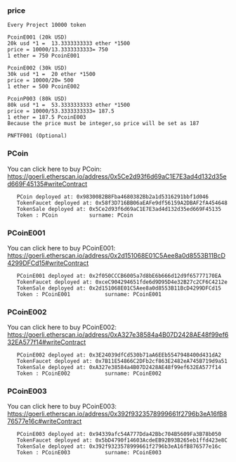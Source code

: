 ### price  
```
Every Project 10000 token    
  
PcoinE001 (20k USD)    
20k usd *1 =  13.3333333333 ether *1500     
price = 10000/13.3333333333= 750  
1 ether = 750 PcoinE001    
    
PcoinE002 (30k USD)    
30k usd *1 =  20 ether *1500   
price = 10000/20= 500    
1 ether = 500 PcoinE002  

PcoinP003 (80k USD)  
80k usd *1 =  53.3333333333 ether *1500   
price = 10000/53.3333333333= 187.5    
1 ether = 187.5 PcoinE003
Because the price must be integer,so price will be set as 187

PNFTF001 (Optional)  
```   
### PCoin  
You can click here to buy PCoin: https://goerli.etherscan.io/address/0x5Ce2d93f6d69aC1E7E3ad4d132d35ed669F45135#writeContract                
``` 
   PCoin deployed at: 0x9830082B8Fba4680382Bb2a1d5316291bbf1d046       
   TokenFaucet deployed at: 0x58f3D716BB06aEAFe9df56159A2DBAF2fA454648   
   TokenSale deployed at: 0x5Ce2d93f6d69aC1E7E3ad4d132d35ed669F45135   
   Token : PCoin          surname: PCoin      
```  
### PCoinE001  
You can click here to buy PCoinE001: https://goerli.etherscan.io/address/0x2d151068E01C5Aee8a0d8553B11BcD4299DFCd15#writeContract     
``` 
   PCoinE001 deployed at: 0x2f050CCCB6005a7d8bE6b666d12d9f65777170EA       
   TokenFaucet deployed at: 0xceC904294651fde6d9D95D4e32B27c2CF6C4212e   
   TokenSale deployed at: 0x2d151068E01C5Aee8a0d8553B11BcD4299DFCd15   
   Token : PCoinE001           surname: PCoinE001      
```  
### PCoinE002  
You can click here to buy PCoinE002: https://goerli.etherscan.io/address/0xA327e38584a4B07D2428AE48f99ef632EA577f14#writeContract  
``` 
   PCoinE002 deployed at: 0x3E24039dfCd530b71aA6EEb5547948400d431dA2       
   TokenFaucet deployed at: 0x7B11E54866C2DFb2cf863E2482eA745B719d9a51   
   TokenSale deployed at: 0xA327e38584a4B07D2428AE48f99ef632EA577f14   
   Token : PCoinE002           surname: PCoinE002      
```  
### PCoinE003 
You can click here to buy PCoinE003: https://goerli.etherscan.io/address/0x392f9323578999661f2796b3eA16fB876577e16c#writeContract  
``` 
   PCoinE003 deployed at: 0x94339afc54A777Dda42Bbc704B5609Fa3B78b050       
   TokenFaucet deployed at: 0x5bD4790f14603AcdeEB92B93B265eb1ffd423e8C   
   TokenSale deployed at: 0x392f9323578999661f2796b3eA16fB876577e16c   
   Token : PCoinE003           surname: PCoinE003      
```  
